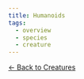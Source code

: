 ```yaml
---
title: Humanoids
tags:
  - overview
  - species
  - creature
---
```

[<- Back to Creatures](../../index.md)